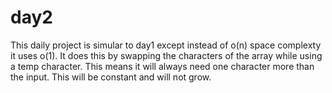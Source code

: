 # day2
This daily project is simular to day1 except instead of o(n) space complexty it uses o(1).  It does this by swapping the characters of the array while using a temp character.  This means it will always need one character more than the input.  This will be constant and will not grow. 
